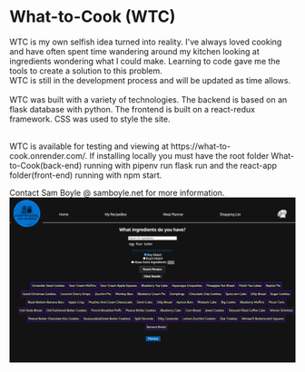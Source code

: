 # What-to-Cook (WTC)
WTC is my own selfish idea turned into reality. I've always loved cooking
and have often spent time wandering around my kitchen looking at ingredients wondering what I could make. Learning to code gave me the tools to create a solution to this problem.
<br>
WTC is still in the development process and will be updated as time allows.
<br>
<br>
WTC was built with a variety of technologies.
The backend is based on an flask database with python.
The frontend is built on a react-redux framework. CSS was used to style the site.

<br>
WTC is available for testing and viewing at https://what-to-cook.onrender.com/.
If installing locally you must have the root folder What-to-Cook(back-end) running with pipenv run flask run and the react-app folder(front-end) running with npm start.

Contact Sam Boyle @ samboyle.net for more information.
![image desc](./react-app/src/assets/Screenshot%202023-09-27%20at%202.00.27%20PM.png)
